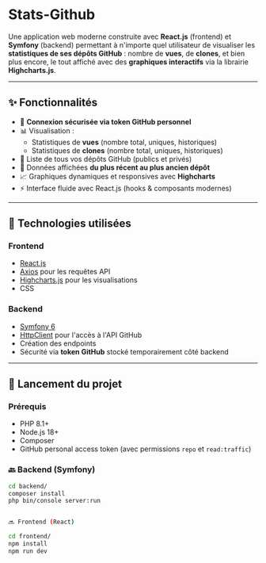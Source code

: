 # Stats-Github

Une application web moderne construite avec **React.js** (frontend) et **Symfony** (backend) permettant à n'importe quel utilisateur de visualiser les **statistiques de ses dépôts GitHub** : nombre de **vues**, de **clones**, et bien plus encore, le tout affiché avec des **graphiques interactifs** via la librairie **Highcharts.js**.

---

## ✨ Fonctionnalités

- 🔐 **Connexion sécurisée via token GitHub personnel**
- 📊 Visualisation :
  - Statistiques de **vues** (nombre total, uniques, historiques)
  - Statistiques de **clones** (nombre total, uniques, historiques)
- 📁 Liste de tous vos dépôts GitHub (publics et privés)
- 🔄 Données affichées **du plus récent au plus ancien dépôt**
- 📈 Graphiques dynamiques et responsives avec **Highcharts**
- ⚡ Interface fluide avec React.js (hooks & composants modernes)

---

## 🔧 Technologies utilisées

### Frontend
- [React.js](https://reactjs.org/)
- [Axios](https://axios-http.com/) pour les requêtes API
- [Highcharts.js](https://www.highcharts.com/) pour les visualisations
- CSS

### Backend
- [Symfony 6](https://symfony.com/)
- [HttpClient](https://symfony.com/doc/current/http_client.html) pour l'accès à l'API GitHub
- Création des endpoints
- Sécurité via **token GitHub** stocké temporairement côté backend

---

## 🚀 Lancement du projet

### Prérequis
- PHP 8.1+
- Node.js 18+
- Composer
- GitHub personal access token (avec permissions `repo` et `read:traffic`)

### 🔙 Backend (Symfony)

```bash
cd backend/
composer install
php bin/console server:run


🔜 Frontend (React)

cd frontend/
npm install
npm run dev